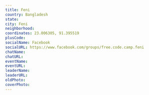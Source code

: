 ```yaml
---
title: Feni
country: Bangladesh
state: 
city: Feni
neighborhood: 
coordinates: 23.006305, 91.395519
plusCode:
socialName: Facebook
socialURL: https://www.facebook.com/groups/free.code.camp.feni
chatName:
chatURL:
eventName:
eventURL:
leaderName:
leaderURL:
oldPhoto: 
coverPhoto:
---
```


